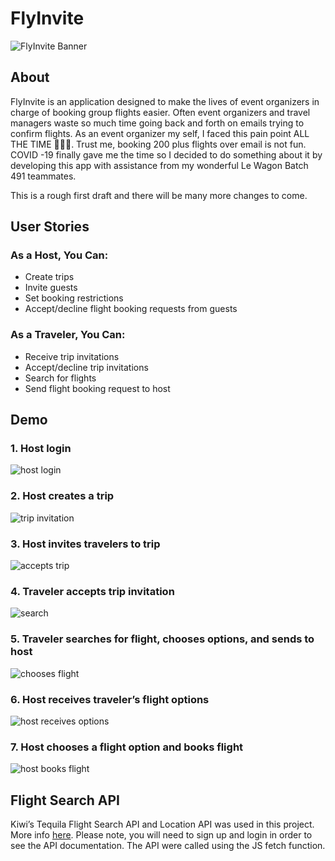 # FlyInvite

![FlyInvite Banner](https://res.cloudinary.com/haus-of-mon/image/upload/v1612296980/Flyinvite_banner_m9jmco.png)


## About
FlyInvite is an application designed to make the lives of event organizers in charge of booking group flights easier. Often event organizers and travel managers waste so much time going back and forth on emails trying to confirm flights.
As an event organizer my self, I faced this pain point ALL THE TIME 🤦🏾‍♂️.  Trust me, booking 200 plus flights over email is not fun. COVID -19 finally gave me the time so I decided to do something about it by developing this app with assistance from my wonderful Le Wagon Batch 491 teammates.

This is a rough first draft and there will be many more changes to come. 

## User Stories 

### As a Host, You Can: 
- Create trips
- Invite guests
- Set booking restrictions
- Accept/decline flight booking requests from guests  


### As a Traveler, You Can: 
- Receive trip invitations
- Accept/decline trip invitations
- Search for flights
- Send flight booking request to host 


## Demo
### 1. Host login
![host login](https://res.cloudinary.com/haus-of-mon/image/upload/v1612300153/1._Host_Login_oy8of3.gif)

### 2. Host creates a trip
![trip invitation](https://res.cloudinary.com/haus-of-mon/image/upload/v1612332627/2.a_xxpvdk.gif)

### 3. Host invites travelers to trip
![accepts trip](https://res.cloudinary.com/haus-of-mon/image/upload/v1612333281/3.Host_sends_invitations.gif)

### 4. Traveler accepts trip invitation
![search](https://res.cloudinary.com/haus-of-mon/image/upload/v1612333625/4.Traveler_accepts_invitations_firjbx.gif)

### 5. Traveler searches for flight, chooses options, and sends to host
![chooses flight](https://res.cloudinary.com/haus-of-mon/image/upload/v1612333860/5.Traveler_searches_flights_ba1fmq.gif)

### 6. Host receives traveler’s flight options 
![host receives options](https://res.cloudinary.com/haus-of-mon/image/upload/v1612334130/6.Host_gets_flight_request_cnrexo.gif)

### 7. Host chooses a flight option and books flight 
![host books flight](https://res.cloudinary.com/haus-of-mon/image/upload/v1612334125/7.Host_books_flight_wzqfeb.gif)



## Flight Search API 
Kiwi’s Tequila Flight Search API and Location API  was used in this project. More info [here](https://partners.kiwi.com/our-solutions/tequila/). Please note, you will need to sign up and login in order to see the API documentation. The API were called using the JS fetch function.
